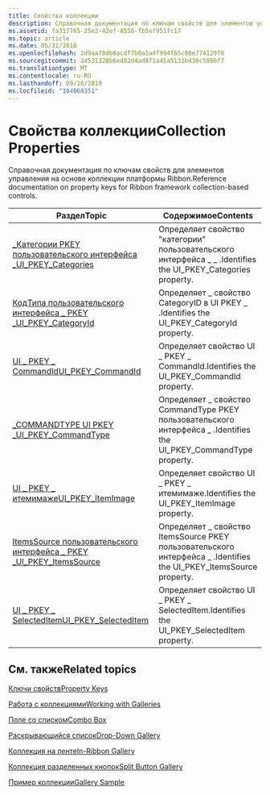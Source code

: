 ```yaml
---
title: Свойства коллекции
description: Справочная документация по ключам свойств для элементов управления на основе коллекции платформы Ribbon.
ms.assetid: fa317765-25e2-42ef-8558-fb5ef951fc17
ms.topic: article
ms.date: 05/31/2018
ms.openlocfilehash: 2d9aa78db8acdf7b0a1a4f994f65c08e774129f8
ms.sourcegitcommit: 2d531328b6ed82d4ad971a45a5131b430c5866f7
ms.translationtype: MT
ms.contentlocale: ru-RU
ms.lasthandoff: 09/16/2019
ms.locfileid: "104068351"
---
```

# <a name="collection-properties"></a><span data-ttu-id="a095d-103">Свойства коллекции</span><span class="sxs-lookup"><span data-stu-id="a095d-103">Collection Properties</span></span>

<span data-ttu-id="a095d-104">Справочная документация по ключам свойств для элементов управления на основе коллекции платформы Ribbon.</span><span class="sxs-lookup"><span data-stu-id="a095d-104">Reference documentation on property keys for Ribbon framework collection-based controls.</span></span>



| <span data-ttu-id="a095d-105">Раздел</span><span class="sxs-lookup"><span data-stu-id="a095d-105">Topic</span></span>                                                                                | <span data-ttu-id="a095d-106">Содержимое</span><span class="sxs-lookup"><span data-stu-id="a095d-106">Contents</span></span>                                                   |
|--------------------------------------------------------------------------------------|------------------------------------------------------------|
| [<span data-ttu-id="a095d-107">\_Категории PKEY пользовательского интерфейса \_</span><span class="sxs-lookup"><span data-stu-id="a095d-107">UI\_PKEY\_Categories</span></span>](windowsribbon-reference-properties-uipkey-categories.md)     | <span data-ttu-id="a095d-108">Определяет свойство "категории" пользовательского интерфейса \_ \_ .</span><span class="sxs-lookup"><span data-stu-id="a095d-108">Identifies the UI\_PKEY\_Categories property.</span></span><br/>   |
| [<span data-ttu-id="a095d-109">КодТипа пользовательского интерфейса \_ PKEY \_</span><span class="sxs-lookup"><span data-stu-id="a095d-109">UI\_PKEY\_CategoryId</span></span>](windowsribbon-reference-properties-uipkey-categoryid.md)     | <span data-ttu-id="a095d-110">Определяет \_ свойство CategoryID в UI PKEY \_ .</span><span class="sxs-lookup"><span data-stu-id="a095d-110">Identifies the UI\_PKEY\_CategoryId property.</span></span><br/>   |
| [<span data-ttu-id="a095d-111">UI \_ PKEY \_ CommandId</span><span class="sxs-lookup"><span data-stu-id="a095d-111">UI\_PKEY\_CommandId</span></span>](windowsribbon-reference-properties-uipkey-commandid.md)       | <span data-ttu-id="a095d-112">Определяет свойство UI \_ PKEY \_ CommandId.</span><span class="sxs-lookup"><span data-stu-id="a095d-112">Identifies the UI\_PKEY\_CommandId property.</span></span><br/>    |
| [<span data-ttu-id="a095d-113">\_COMMANDTYPE UI PKEY \_</span><span class="sxs-lookup"><span data-stu-id="a095d-113">UI\_PKEY\_CommandType</span></span>](windowsribbon-reference-properties-uipkey-commandtype.md)   | <span data-ttu-id="a095d-114">Определяет \_ свойство CommandType PKEY пользовательского интерфейса \_ .</span><span class="sxs-lookup"><span data-stu-id="a095d-114">Identifies the UI\_PKEY\_CommandType property.</span></span><br/>  |
| [<span data-ttu-id="a095d-115">UI \_ PKEY \_ итемимаже</span><span class="sxs-lookup"><span data-stu-id="a095d-115">UI\_PKEY\_ItemImage</span></span>](windowsribbon-reference-properties-uipkey-itemimage.md)       | <span data-ttu-id="a095d-116">Определяет свойство UI \_ PKEY \_ итемимаже.</span><span class="sxs-lookup"><span data-stu-id="a095d-116">Identifies the UI\_PKEY\_ItemImage property.</span></span><br/>    |
| [<span data-ttu-id="a095d-117">ItemsSource пользовательского интерфейса \_ PKEY \_</span><span class="sxs-lookup"><span data-stu-id="a095d-117">UI\_PKEY\_ItemsSource</span></span>](windowsribbon-reference-properties-uipkey-itemssource.md)   | <span data-ttu-id="a095d-118">Определяет \_ свойство ItemsSource PKEY пользовательского интерфейса \_ .</span><span class="sxs-lookup"><span data-stu-id="a095d-118">Identifies the UI\_PKEY\_ItemsSource property.</span></span><br/>  |
| [<span data-ttu-id="a095d-119">UI \_ PKEY \_ SelectedItem</span><span class="sxs-lookup"><span data-stu-id="a095d-119">UI\_PKEY\_SelectedItem</span></span>](windowsribbon-reference-properties-uipkey-selecteditem.md) | <span data-ttu-id="a095d-120">Определяет свойство UI \_ PKEY \_ SelectedItem.</span><span class="sxs-lookup"><span data-stu-id="a095d-120">Identifies the UI\_PKEY\_SelectedItem property.</span></span><br/> |



 

## <a name="related-topics"></a><span data-ttu-id="a095d-121">См. также</span><span class="sxs-lookup"><span data-stu-id="a095d-121">Related topics</span></span>

<dl> <dt>

[<span data-ttu-id="a095d-122">Ключи свойств</span><span class="sxs-lookup"><span data-stu-id="a095d-122">Property Keys</span></span>](windowsribbon-reference-properties.md)
</dt> <dt>

[<span data-ttu-id="a095d-123">Работа с коллекциями</span><span class="sxs-lookup"><span data-stu-id="a095d-123">Working with Galleries</span></span>](ribbon-controls-galleries.md)
</dt> <dt>

[<span data-ttu-id="a095d-124">Поле со списком</span><span class="sxs-lookup"><span data-stu-id="a095d-124">Combo Box</span></span>](windowsribbon-controls-combobox.md)
</dt> <dt>

[<span data-ttu-id="a095d-125">Раскрывающийся список</span><span class="sxs-lookup"><span data-stu-id="a095d-125">Drop-Down Gallery</span></span>](windowsribbon-controls-dropdowngallery.md)
</dt> <dt>

[<span data-ttu-id="a095d-126">Коллекция на ленте</span><span class="sxs-lookup"><span data-stu-id="a095d-126">In-Ribbon Gallery</span></span>](windowsribbon-controls-inribbongallery.md)
</dt> <dt>

[<span data-ttu-id="a095d-127">Коллекция разделенных кнопок</span><span class="sxs-lookup"><span data-stu-id="a095d-127">Split Button Gallery</span></span>](windowsribbon-controls-splitbuttongallery.md)
</dt> <dt>

[<span data-ttu-id="a095d-128">Пример коллекции</span><span class="sxs-lookup"><span data-stu-id="a095d-128">Gallery Sample</span></span>](windowsribbon-gallerysample.md)
</dt> </dl>

 

 





